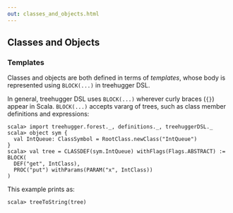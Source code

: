 ```yaml
---
out: classes_and_objects.html
---
```


Classes and Objects
-------------------

### Templates

Classes and objects are both defined in terms of _templates_, whose body is represented using `BLOCK(...)` in treehugger DSL.

In general, treehugger DSL uses `BLOCK(...)` wherever curly braces (`{}`) appear in Scala. `BLOCK(...)` accepts vararg of trees, such as class member definitions and expressions:


```console:new
scala> import treehugger.forest._, definitions._, treehuggerDSL._
scala> object sym {
  val IntQueue: ClassSymbol = RootClass.newClass("IntQueue")  
}
scala> val tree = CLASSDEF(sym.IntQueue) withFlags(Flags.ABSTRACT) := BLOCK(
  DEF("get", IntClass),
  PROC("put") withParams(PARAM("x", IntClass))
)
```

This example prints as:

```console
scala> treeToString(tree)
```
